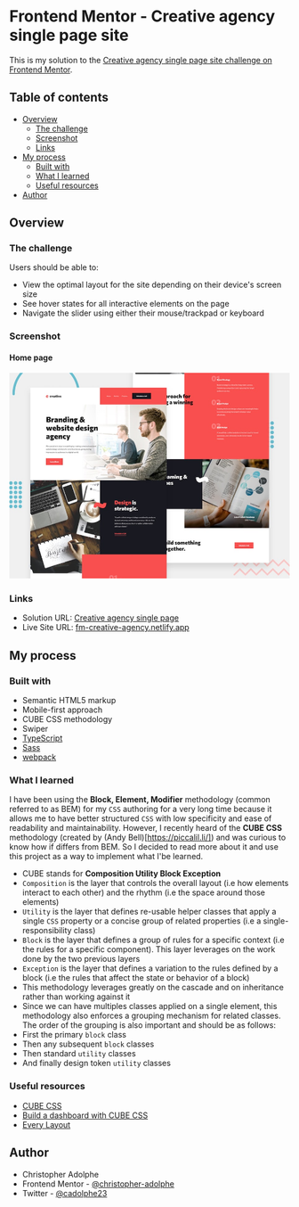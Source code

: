 # Frontend Mentor - Creative agency single page site

This is my solution to the [Creative agency single page site challenge on Frontend Mentor](https://www.frontendmentor.io/challenges/creative-agency-singlepage-site-Pq6V3I2RM).

## Table of contents

- [Overview](#overview)
  - [The challenge](#the-challenge)
  - [Screenshot](#screenshot)
  - [Links](#links)
- [My process](#my-process)
  - [Built with](#built-with)
  - [What I learned](#what-i-learned)
  - [Useful resources](#useful-resources)
- [Author](#author)

## Overview

### The challenge

Users should be able to:

- View the optimal layout for the site depending on their device's screen size
- See hover states for all interactive elements on the page
- Navigate the slider using either their mouse/trackpad or keyboard

### Screenshot

#### Home page

![Preview for the Creative agency single page](./preview.jpg)

### Links

- Solution URL: [Creative agency single page](https://www.frontendmentor.io/challenges/creative-agency-singlepage-site-Pq6V3I2RM)
- Live Site URL: [fm-creative-agency.netlify.app](https://fm-creative-agency.netlify.app/)

## My process

### Built with

- Semantic HTML5 markup
- Mobile-first approach
- CUBE CSS methodology
- Swiper
- [TypeScript](https://www.typescriptlang.org/)
- [Sass](https://sass-lang.com/)
- [webpack](https://webpack.js.org/)

### What I learned
I have been using the **Block, Element, Modifier** methodology (common referred to as BEM) for my `CSS` authoring for a very long time because it allows me to have better structured `CSS` with low specificity and ease of readability and maintainability. However, I recently heard of the **CUBE CSS** methodology (created by (Andy Bell)[https://piccalil.li/]) and was curious to know how if differs from BEM. So I decided to read more about it and use this project as a way to implement what I'be learned.

- CUBE stands for **Composition Utility Block Exception**
 - `Composition` is the layer that controls the overall layout (i.e how elements interact to each other) and the rhythm (i.e the space around those elements)
 - `Utility` is the layer that defines re-usable helper classes that apply a single `CSS` property or a concise group of related properties (i.e a single-responsibility class)
 - `Block` is the layer that defines a group of rules for a specific context (i.e the rules for a specific component). This layer leverages on the work done by the two previous layers
 - `Exception` is the layer that defines a variation to the rules defined by a block (i.e the rules that affect the state or behavior of a block)
- This methodology leverages greatly on the cascade and on inheritance rather than working against it
- Since we can have multiples classes applied on a single element, this methodology also enforces a grouping mechanism for related classes. The order of the grouping is also important and should be as follows:
 - First the primary `block` class
 - Then any subsequent `block` classes
 - Then standard `utility` classes
 - And finally design token `utility` classes

### Useful resources

- [CUBE CSS](https://cube.fyi/)
- [Build a dashboard with CUBE CSS](https://piccalil.li/tutorial/build-a-dashboard-with-cube-css/)
- [Every Layout](https://every-layout.dev/)

## Author

- Christopher Adolphe
- Frontend Mentor - [@christopher-adolphe](https://www.frontendmentor.io/profile/christopher-adolphe)
- Twitter - [@cadolphe23](https://twitter.com/cadolphe23)
